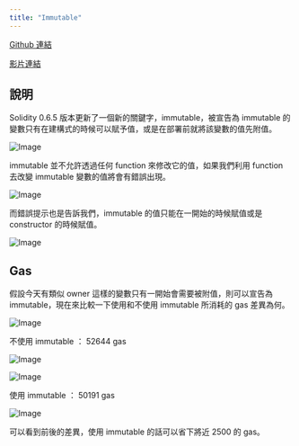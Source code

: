 ```yaml
---
title: "Immutable"
---
```


[Github 連結](https://github.com/WeiYun0912/SmartContracts/tree/main/Features/Immutable)

[影片連結](https://www.youtube.com/watch?v=Q-nQd0ns9Tk)

## 說明

Solidity 0.6.5 版本更新了一個新的關鍵字，immutable，被宣告為 immutable 的變數只有在建構式的時候可以賦予值，或是在部署前就將該變數的值先附值。

![Image](https://i.imgur.com/wlUuRYJ.png)

immutable 並不允許透過任何 function 來修改它的值，如果我們利用 function 去改變 immutable 變數的值將會有錯誤出現。

![Image](https://i.imgur.com/k5Bn7L2.png)

而錯誤提示也是告訴我們，immutable 的值只能在一開始的時候賦值或是 constructor 的時候賦值。

![Image](https://i.imgur.com/q0HdVa1.png)

## Gas

假設今天有類似 owner 這樣的變數只有一開始會需要被附值，則可以宣告為 immutable，現在來比較一下使用和不使用 immutable 所消耗的 gas 差異為何。

![Image](https://i.imgur.com/GaSGkFp.png)

不使用 immutable ： 52644 gas

![Image](https://i.imgur.com/vvqtQ2o.png)

![Image](https://i.imgur.com/Z85dAfX.png)

使用 immutable ： 50191 gas

![Image](https://i.imgur.com/0jGXSHX.png)

可以看到前後的差異，使用 immutable 的話可以省下將近 2500 的 gas。
